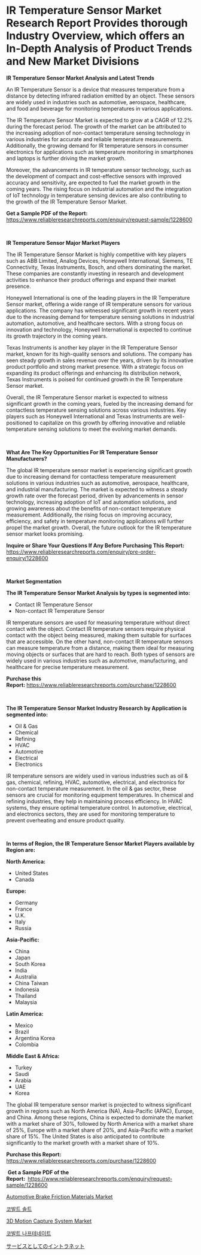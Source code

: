 <p><h1>IR Temperature Sensor Market Research Report Provides thorough Industry Overview, which offers an In-Depth Analysis of Product Trends and New Market Divisions</h1></p><p><strong>IR Temperature Sensor Market Analysis and Latest Trends</strong></p>
<p><p>An IR Temperature Sensor is a device that measures temperature from a distance by detecting infrared radiation emitted by an object. These sensors are widely used in industries such as automotive, aerospace, healthcare, and food and beverage for monitoring temperatures in various applications.</p><p>The IR Temperature Sensor Market is expected to grow at a CAGR of 12.2% during the forecast period. The growth of the market can be attributed to the increasing adoption of non-contact temperature sensing technology in various industries for accurate and reliable temperature measurements. Additionally, the growing demand for IR temperature sensors in consumer electronics for applications such as temperature monitoring in smartphones and laptops is further driving the market growth.</p><p>Moreover, the advancements in IR temperature sensor technology, such as the development of compact and cost-effective sensors with improved accuracy and sensitivity, are expected to fuel the market growth in the coming years. The rising focus on industrial automation and the integration of IoT technology in temperature sensing devices are also contributing to the growth of the IR Temperature Sensor Market.</p></p>
<p><strong>Get a Sample PDF of the Report:&nbsp;</strong> <a href="https://www.reliableresearchreports.com/enquiry/request-sample/1228600">https://www.reliableresearchreports.com/enquiry/request-sample/1228600</a></p>
<p>&nbsp;</p>
<p><strong>IR Temperature Sensor Major Market Players</strong></p>
<p><p>The IR Temperature Sensor Market is highly competitive with key players such as ABB Limited, Analog Devices, Honeywell International, Siemens, TE Connectivity, Texas Instruments, Bosch, and others dominating the market. These companies are constantly investing in research and development activities to enhance their product offerings and expand their market presence.</p><p>Honeywell International is one of the leading players in the IR Temperature Sensor market, offering a wide range of IR temperature sensors for various applications. The company has witnessed significant growth in recent years due to the increasing demand for temperature sensing solutions in industrial automation, automotive, and healthcare sectors. With a strong focus on innovation and technology, Honeywell International is expected to continue its growth trajectory in the coming years.</p><p>Texas Instruments is another key player in the IR Temperature Sensor market, known for its high-quality sensors and solutions. The company has seen steady growth in sales revenue over the years, driven by its innovative product portfolio and strong market presence. With a strategic focus on expanding its product offerings and enhancing its distribution network, Texas Instruments is poised for continued growth in the IR Temperature Sensor market.</p><p>Overall, the IR Temperature Sensor market is expected to witness significant growth in the coming years, fueled by the increasing demand for contactless temperature sensing solutions across various industries. Key players such as Honeywell International and Texas Instruments are well-positioned to capitalize on this growth by offering innovative and reliable temperature sensing solutions to meet the evolving market demands.</p></p>
<p>&nbsp;</p>
<p><strong>What Are The Key Opportunities For IR Temperature Sensor Manufacturers?</strong></p>
<p><p>The global IR temperature sensor market is experiencing significant growth due to increasing demand for contactless temperature measurement solutions in various industries such as automotive, aerospace, healthcare, and industrial manufacturing. The market is expected to witness a steady growth rate over the forecast period, driven by advancements in sensor technology, increasing adoption of IoT and automation solutions, and growing awareness about the benefits of non-contact temperature measurement. Additionally, the rising focus on improving accuracy, efficiency, and safety in temperature monitoring applications will further propel the market growth. Overall, the future outlook for the IR temperature sensor market looks promising.</p></p>
<p><strong>Inquire or Share Your Questions If Any Before Purchasing This Report:</strong> <a href="https://www.reliableresearchreports.com/enquiry/pre-order-enquiry/1228600">https://www.reliableresearchreports.com/enquiry/pre-order-enquiry/1228600</a></p>
<p>&nbsp;</p>
<p><strong>Market Segmentation</strong></p>
<p><strong>The IR Temperature Sensor Market Analysis by types is segmented into:</strong></p>
<p><ul><li>Contact IR Temperature Sensor</li><li>Non-contact IR Temperature Sensor</li></ul></p>
<p><p>IR temperature sensors are used for measuring temperature without direct contact with the object. Contact IR temperature sensors require physical contact with the object being measured, making them suitable for surfaces that are accessible. On the other hand, non-contact IR temperature sensors can measure temperature from a distance, making them ideal for measuring moving objects or surfaces that are hard to reach. Both types of sensors are widely used in various industries such as automotive, manufacturing, and healthcare for precise temperature measurement.</p></p>
<p><strong>Purchase this Report:&nbsp;</strong><a href="https://www.reliableresearchreports.com/purchase/1228600">https://www.reliableresearchreports.com/purchase/1228600</a></p>
<p>&nbsp;</p>
<p><strong>The IR Temperature Sensor Market Industry Research by Application is segmented into:</strong></p>
<p><ul><li>Oil & Gas</li><li>Chemical</li><li>Refining</li><li>HVAC</li><li>Automotive</li><li>Electrical</li><li>Electronics</li></ul></p>
<p><p>IR temperature sensors are widely used in various industries such as oil & gas, chemical, refining, HVAC, automotive, electrical, and electronics for non-contact temperature measurement. In the oil & gas sector, these sensors are crucial for monitoring equipment temperatures. In chemical and refining industries, they help in maintaining process efficiency. In HVAC systems, they ensure optimal temperature control. In automotive, electrical, and electronics sectors, they are used for monitoring temperature to prevent overheating and ensure product quality.</p></p>
<p>&nbsp;</p>
<p><strong>In terms of Region, the IR Temperature Sensor Market Players available by Region are:</strong></p>
<p>
    <p> <strong> North America: </strong>
        <ul>
            <li>United States</li>
            <li>Canada</li>
        </ul>
        </p> 
    <p> <strong> Europe: </strong>
        <ul>
            <li>Germany</li>
            <li>France</li>
            <li>U.K.</li>
            <li>Italy</li>
            <li>Russia</li>
        </ul>
        </p> 
    <p> <strong> Asia-Pacific: </strong>
        <ul>
            <li>China</li>
            <li>Japan</li>
            <li>South Korea</li>
            <li>India</li>
            <li>Australia</li>
            <li>China Taiwan</li>
            <li>Indonesia</li>
            <li>Thailand</li>
            <li>Malaysia</li>
        </ul>
        </p> 
    <p> <strong> Latin America: </strong>
        <ul>
            <li>Mexico</li>
            <li>Brazil</li>
            <li>Argentina Korea</li>
            <li>Colombia</li>
        </ul>
        </p> 
    <p> <strong> Middle East & Africa: </strong>
        <ul>
            <li>Turkey</li>
            <li>Saudi</li>
            <li>Arabia</li>
            <li>UAE</li>
            <li>Korea</li>
        </ul>
    </p>
    </p>
<p><p>The global IR temperature sensor market is projected to witness significant growth in regions such as North America (NA), Asia-Pacific (APAC), Europe, and China. Among these regions, China is expected to dominate the market with a market share of 30%, followed by North America with a market share of 25%, Europe with a market share of 20%, and Asia-Pacific with a market share of 15%. The United States is also anticipated to contribute significantly to the market growth with a market share of 10%.</p></p>
<p><strong>Purchase this Report: </strong><a href="https://www.reliableresearchreports.com/purchase/1228600">https://www.reliableresearchreports.com/purchase/1228600</a></p>
<p>&nbsp;<strong>Get a Sample PDF of the Report:&nbsp;&nbsp;</strong><a href="https://www.reliableresearchreports.com/enquiry/request-sample/1228600">https://www.reliableresearchreports.com/enquiry/request-sample/1228600</a></p>
<p><strong></strong></p>
<p><p><a href="https://issuu.com/reportprime-2/docs/automotive-brake-friction-materials-market-size-20">Automotive Brake Friction Materials Market</a></p><p><a href="https://github.com/xvz497517413/Market-Research-Report-List-1/blob/main/57367969135.md">코발트 솔트</a></p><p><a href="https://github.com/nicholepatriciadoylenwnrjr0/Market-Research-Report-List-1/blob/main/3d-motion-capture-system-market.md">3D Motion Capture System Market</a></p><p><a href="https://github.com/vskv4779xr1/Market-Research-Report-List-1/blob/main/19148569136.md">코발트 나프테네이트</a></p><p><a href="https://github.com/EmoryYundt1935/Market-Research-Report-List-1/blob/main/55462259793.md">サービスとしてのイントラネット</a></p></p>